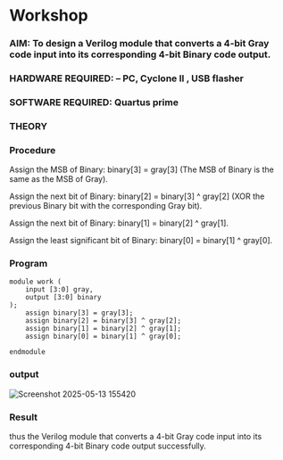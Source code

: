 # Workshop
 ### AIM: To design a Verilog module that converts a 4-bit Gray code input into its corresponding 4-bit Binary code output. 
### HARDWARE REQUIRED:  – PC, Cyclone II , USB flasher
### SOFTWARE REQUIRED:   Quartus prime
### THEORY 

### Procedure 
Assign the MSB of Binary: binary[3] = gray[3] (The MSB of Binary is the same as the MSB of Gray).

Assign the next bit of Binary: binary[2] = binary[3] ^ gray[2] (XOR the previous Binary bit with the corresponding Gray bit).

Assign the next bit of Binary: binary[1] = binary[2] ^ gray[1].

Assign the least significant bit of Binary: binary[0] = binary[1] ^ gray[0].

### Program
```
module work (
    input [3:0] gray,   
    output [3:0] binary 
);
    assign binary[3] = gray[3]; 
    assign binary[2] = binary[3] ^ gray[2];
    assign binary[1] = binary[2] ^ gray[1];
    assign binary[0] = binary[1] ^ gray[0];

endmodule
```

### output

![Screenshot 2025-05-13 155420](https://github.com/user-attachments/assets/f937eb35-7812-43e0-ba1e-493853432acc)

### Result

thus the Verilog module that converts a 4-bit Gray code input into its corresponding 4-bit Binary code output successfully.

